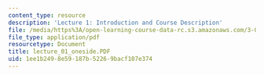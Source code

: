 ```yaml
---
content_type: resource
description: 'Lecture 1: Introduction and Course Description'
file: /media/https%3A/open-learning-course-data-rc.s3.amazonaws.com/3-00-thermodynamics-of-materials-fall-2002/1ee1b2498e59187b52269bacf107e374_lecture_01_oneside.PDF
file_type: application/pdf
resourcetype: Document
title: lecture_01_oneside.PDF
uid: 1ee1b249-8e59-187b-5226-9bacf107e374
---
```

